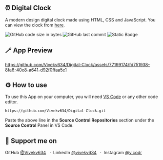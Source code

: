 ## ⏰ Digital Clock
A modern design digital clock made using HTML, CSS and JavaScript.
You can view the clock from [here](https://vivekv634.github.io/Digital-Clock/).


![GitHub code size in bytes](https://img.shields.io/github/languages/code-size/vivekv634/Digital-Clock?style=for-the-badge)
![GitHub last commit](https://img.shields.io/github/last-commit/vivekv634/Digital-Clock?style=for-the-badge)
![Static Badge](https://img.shields.io/badge/LICENSE-MIT-blue?style=for-the-badge)

## 🪄 App Preview
https://github.com/Vivekv634/Digital-Clock/assets/77199174/fd751938-8fa6-40e8-a641-d92f0ffaa5e1


## ⚙️ How to use
To use this App on your computer, you will need [VS Code](https://code.visualstudio.com/download) or any other code editor.

```bash
https://github.com/Vivekv634/Digital-Clock.git
```
Paste the above line in the **Source Control Repositories** section under the **Source Control** Panel in VS Code.

## 🤝 Support me on
GitHub [@Vivekv634](https://github.com/Vivekv634) &nbsp; &middot;&nbsp;
LinkedIn [@vivekv634](https://www.linkedin.com/in/vivekv634/) &nbsp; &middot;&nbsp;
Instagram [@v.codr](https://www.instagram.com/v.codr/)
